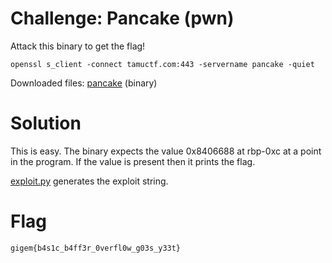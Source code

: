 # Challenge: Pancake (pwn)
Attack this binary to get the flag!
```
openssl s_client -connect tamuctf.com:443 -servername pancake -quiet
```

Downloaded files: [pancake](pancake) (binary)

# Solution
This is easy.
The binary expects the value 0x8406688 at rbp-0xc at a point in the program. 
If the value is present then it prints the flag.

[exploit.py](exploit.py) generates the exploit string.

# Flag
```
gigem{b4s1c_b4ff3r_0verfl0w_g03s_y33t}
```
